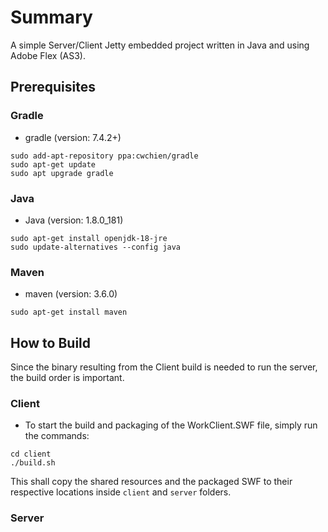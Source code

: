 # Summary

A simple Server/Client Jetty embedded project written in Java and using Adobe Flex (AS3).

## Prerequisites

### Gradle

- gradle (version: 7.4.2+)

```
sudo add-apt-repository ppa:cwchien/gradle
sudo apt-get update
sudo apt upgrade gradle
```

### Java

- Java (version: 1.8.0_181)

```
sudo apt-get install openjdk-18-jre 
sudo update-alternatives --config java
```

### Maven

- maven (version: 3.6.0)

`sudo apt-get install maven`

## How to Build

Since the binary resulting from the Client build is needed to run the server, the build order is important.

### Client

- To start the build and packaging of the WorkClient.SWF file, simply run the commands:

```
cd client
./build.sh
```
This shall copy the shared resources and the packaged SWF to their respective locations inside `client` and `server` folders.

### Server
